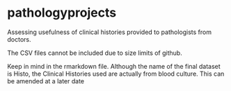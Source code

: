 # pathologyprojects
Assessing usefulness of clinical histories provided to pathologists from doctors.


The CSV files cannot be included due to size limits of github.

Keep in mind in the rmarkdown file. Although the name of the final dataset is Histo, the Clinical Histories used are actually from blood culture. This can be amended at a later date
